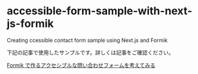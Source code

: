 # accessible-form-sample-with-next-js-formik

Creating ccessible contact form sample using Next.js and Formik

下記の記事で使用したサンプルです。詳しくは記事をご確認ください。

[Formik で作るアクセシブルな問い合わせフォームを考えてみる](https://hyper-text.org/archives/2020/12/accessible-form-sample-with-next-js-formik.shtml)
